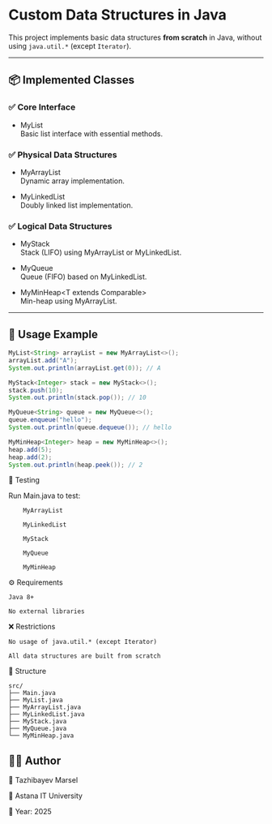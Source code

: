 # Custom Data Structures in Java

This project implements basic data structures **from scratch** in Java,
without using `java.util.*` (except `Iterator`).

---

## 📦 Implemented Classes

### ✅ Core Interface
- MyList<T>  
  Basic list interface with essential methods.

### ✅ Physical Data Structures
- MyArrayList<T>  
  Dynamic array implementation.
  
- MyLinkedList<T>  
  Doubly linked list implementation.

### ✅ Logical Data Structures
- MyStack<T>  
  Stack (LIFO) using MyArrayList or MyLinkedList.

- MyQueue<T>  
  Queue (FIFO) based on MyLinkedList.

- MyMinHeap<T extends Comparable<T>>  
  Min-heap using MyArrayList.

---

## 🚀 Usage Example

```java
MyList<String> arrayList = new MyArrayList<>();
arrayList.add("A");
System.out.println(arrayList.get(0)); // A

MyStack<Integer> stack = new MyStack<>();
stack.push(10);
System.out.println(stack.pop()); // 10

MyQueue<String> queue = new MyQueue<>();
queue.enqueue("hello");
System.out.println(queue.dequeue()); // hello

MyMinHeap<Integer> heap = new MyMinHeap<>();
heap.add(5);
heap.add(2);
System.out.println(heap.peek()); // 2
```

🧪 Testing

Run Main.java to test:
```
    MyArrayList

    MyLinkedList

    MyStack

    MyQueue

    MyMinHeap
```

⚙️ Requirements

    Java 8+

    No external libraries

❌ Restrictions

    No usage of java.util.* (except Iterator)

    All data structures are built from scratch

📁 Structure
```
src/
├── Main.java
├── MyList.java
├── MyArrayList.java
├── MyLinkedList.java
├── MyStack.java
├── MyQueue.java
└── MyMinHeap.java
```



## 👨‍💻 Author

👤 Tazhibayev Marsel

📌 Astana IT University

📅 Year: 2025
